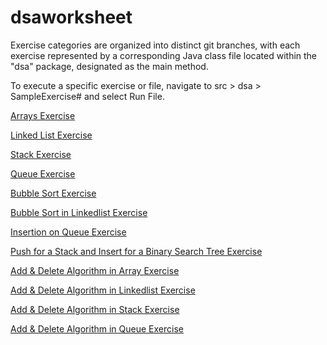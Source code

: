 # dsaworksheet
Exercise categories are organized into distinct git branches, with each exercise represented by a corresponding Java class file located within the "dsa" package, designated as the main method. 

To execute a specific exercise or file, navigate to src > dsa > SampleExercise# and select Run File.


[Arrays Exercise](https://github.com/arnelimperial/dsaworksheet/tree/arrays)

[Linked List Exercise](https://github.com/arnelimperial/dsaworksheet/tree/linkedlist)

[Stack Exercise](https://github.com/arnelimperial/dsaworksheet/tree/stack)

[Queue Exercise](https://github.com/arnelimperial/dsaworksheet/tree/queue)

[Bubble Sort Exercise](https://github.com/arnelimperial/dsaworksheet/tree/bubble-sort)

[Bubble Sort in Linkedlist Exercise](https://github.com/arnelimperial/dsaworksheet/blob/bubble-sort/src/main/java/dsa/LinkedListBubbleSort.java)

[Insertion on Queue Exercise](https://github.com/arnelimperial/dsaworksheet/blob/bubble-sort/src/main/java/dsa/QueueInsertionSort.java)

[Push for a Stack and Insert for a Binary Search Tree Exercise](https://github.com/arnelimperial/dsaworksheet/blob/bubble-sort/src/main/java/dsa/BinarySearchTree.java)

[Add & Delete Algorithm in Array Exercise](https://github.com/arnelimperial/dsaworksheet/blob/add-and-delete/src/main/java/dsa/Array.java)

[Add & Delete Algorithm in Linkedlist Exercise](https://github.com/arnelimperial/dsaworksheet/blob/add-and-delete/src/main/java/dsa/LinkedList.java)

[Add & Delete Algorithm in Stack Exercise](https://github.com/arnelimperial/dsaworksheet/blob/add-and-delete/src/main/java/dsa/Stack.java)

[Add & Delete Algorithm in Queue Exercise](https://github.com/arnelimperial/dsaworksheet/blob/add-and-delete/src/main/java/dsa/Queue.java)